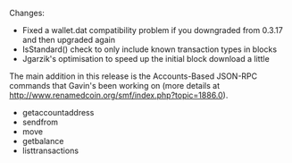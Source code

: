 Changes:
* Fixed a wallet.dat compatibility problem if you downgraded from 0.3.17 and then upgraded again
* IsStandard() check to only include known transaction types in blocks
* Jgarzik's optimisation to speed up the initial block download a little

The main addition in this release is the Accounts-Based JSON-RPC commands that Gavin's been working on (more details at http://www.renamedcoin.org/smf/index.php?topic=1886.0).  
* getaccountaddress
* sendfrom
* move
* getbalance
* listtransactions
